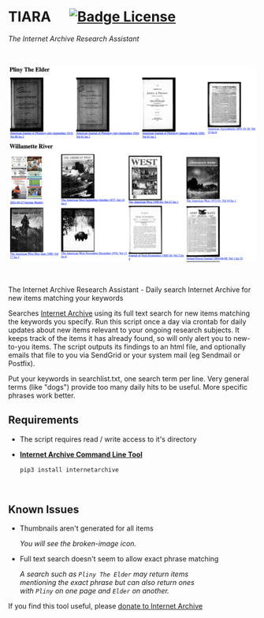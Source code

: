 
# TIARA    [![Badge License]][License]

*The Internet Archive Research Assistant*

<br>

<div align = center>

<img
    src = 'Resources/Showcase.png'
    height = 400
    title = 'Screenshot showing a sample days new items: four hits for "Pliny The Elder" and eight for "Wilamette River"'
/>
    
</div>

<br>

The Internet Archive Research Assistant - Daily search Internet Archive for new items matching your keywords

Searches [Internet Archive] using its full text search for new items matching the keywords you specify. Run this script once a day via crontab for daily updates about new items relevant to your ongoing research subjects. It keeps track of the items it has already found, so will only alert you to new-to-you items. The script outputs its findings to an html file, and optionally emails that file to you via SendGrid or your system mail (eg Sendmail or Postfix).

Put your keywords in searchlist.txt, one search term per line. Very general terms (like "dogs") provide too many daily hits to be useful. More specific phrases work better.

##  Requirements

- The script requires read / write access to it's directory

- **[Internet Archive Command Line Tool][IACLT]**

    ```sh
    pip3 install internetarchive
    ```
    
<br>

## Known Issues

- Thumbnails aren't generated for all items

    *You will see the broken-image icon.*

- Full text search doesn't seem to allow exact phrase matching

    *A search such as `Pliny The Elder` may return items* <br>
    *mentioning the exact phrase but can also return ones* <br>
    *with `Pliny` on one page and `Elder` on another.*


If you find this tool useful, please [donate to Internet Archive][Donate]



<!----------------------------------------------------------------------------->

[Internet Archive]: https://archive.org/
[Twitter]: https://twitter.com/kaysavetz
[Donate]: https://archive.org/donate/
[IACLT]: https://github.com/jjjake/internetarchive

[License]: LICENSE

<!--------------------------------{ Badges }----------------------------------->

[Badge License]: https://img.shields.io/badge/License-MIT-yellow.svg?style=for-the-badge
